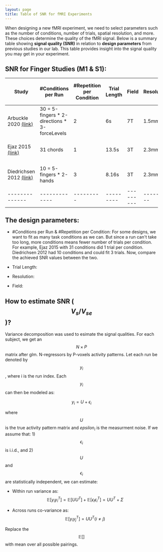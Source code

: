 ```yaml
---
layout: page
title: Table of SNR for fMRI Experiments
---
```


When designing a new fMRI experiment, we need to select parameters such as the number of conditions, number of trials, spatial resolution, and more. These choices determine the quality of the fMRI signal. Below is a summary table showing **signal quality (SNR)** in relation to **design parameters** from previous studies in our lab. This table provides insight into the signal quality you may get in your experiment.

## SNR for Finger Studies (M1 & S1):

| Study | #Conditions per Run | #Repetition per Condition | Trial Length | Field | Resolution | SNR ($$ V_s / V_{se}$$) |
|----------------|-------------|---------|---------|---------|---------|---------|
| Arbuckle 2020 <a href="https://www.jneurosci.org/content/40/48/9210" target="_blank">(link)</a> | 30 = 5-fingers * 2-directions * 3-forceLevels | 2 | 6s | 7T | 1.5mm | $$8.85\% \pm 1.05sem$$ |
| Ejaz 2015 <a href="https://www.nature.com/articles/nn.4038" target="_blank">(link)</a> | 31 chords | 1 | 13.5s | 3T | 2.3mm | $$3.26\% \pm 0.49sem$$ |
| Diedrichsen 2012 <a href="https://pmc.ncbi.nlm.nih.gov/articles/PMC3643717/" target="_blank">(link)</a> | 10 = 5-fingers * 2-hands | 3 | 8.16s | 3T | 2.3mm |  $$25.63\% \pm 4.09sem$$ |
| --------------|-------------|---------|---------|---------|---------|---------|


## The design parameters:

* #Conditions per Run & #Repetition per Condition: For some designs, we want to fit as many task conditions as we can. But since a run can't take too long, more conditions means fewer number of trials per condition. For example, Ejaz 2015 with 31 conditions did 1 trial per condition. Diedrichsen 2012 had 10 conditions and could fit 3 trials. Now, compare the achieved SNR values between the two. 

* Trial Length:

* Resolution:

* Field: 


## How to estimate SNR ($$ V_s / V_{se}$$)?

Variance decomposition was used to esimate the signal qualities. For each subject, we get an $$N \times P$$ matrix after glm. N-regressors by P-voxels activity patterns. Let each run be denoted by $$y_i$$, where i is the run index. Each $$y_i$$ can then be modeled as:

$$
y_i = U + \epsilon_i
$$

where $$U$$ is the true activity pattern matrix and $epsilon_i$ is the measurment noise. If we assume that: 1) $$\epsilon_i$$ is i.i.d., and 2) $$U$$ and $$\epsilon_i$$ are statistically independent, we can estimate:

* Within run variance as:
$$
\mathbb{E}[y_i {y_i}^T] = \mathbb{E}[U U^T] + \mathbb{E}[\epsilon_i {\epsilon_i}^T] = UU^T + \Sigma
$$

* Across runs co-variance as:
$$
\mathbb{E}[y_i {y_j}^T] = UU^T (i \neq j)
$$

Replace the $$\mathbb{E}[]$$ with mean over all possible pairings.

